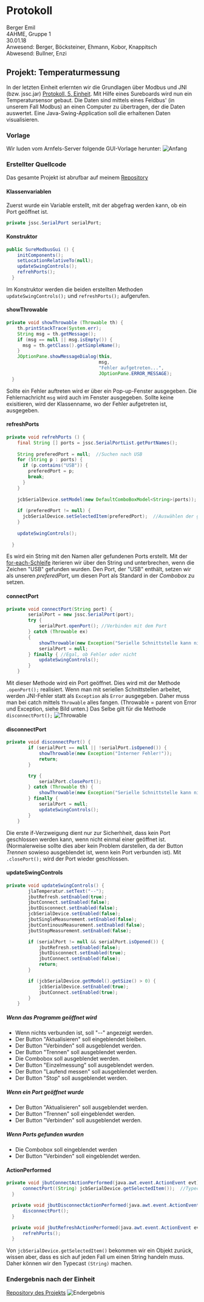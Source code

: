 # Protokoll
  Berger Emil  
  4AHME, Gruppe 1  
  30.01.18  
  Anwesend: Berger, Böcksteiner, Ehmann, Kobor, Knappitsch  
  Abwesend: Bullner, Enzi
  
## Projekt: Temperaturmessung
In der letzten Einheit erlernten wir die Grundlagen über Modbus und JNI (bzw. jssc.jar) [Protokoll, 5. Einheit](https://github.com/HTLMechatronics/m14-la1-sx/blob/Beremm14/beremm14/README_2018-1-23.md). Mit Hilfe eines Sureboards wird nun ein Temperatursensor gebaut. Die Daten sind mittels eines Feldbus' (in unserem Fall Modbus) an einen Computer zu übertragen, der die Daten auswertet. Eine Java-Swing-Application soll die erhaltenen Daten visualisieren.

### Vorlage
Wir luden vom Arnfels-Server folgende GUI-Vorlage herunter:
![Anfang](https://github.com/beremm14/Temperaturmessung_sure/blob/master/Screenshots/Anfang_2018-01-30.png)

### Erstellter Quellcode
Das gesamte Projekt ist abrufbar auf meinem [Repository](https://github.com/beremm14/Temperaturmessung_sure)

#### Klassenvariablen
Zuerst wurde ein Variable erstellt, mit der abgefrag werden kann, ob ein Port geöffnet ist. 
```java
private jssc.SerialPort serialPort;
```

#### Konstruktor
```java
public SureModbusGui () {
    initComponents();
    setLocationRelativeTo(null);
    updateSwingControls();
    refrehPorts();
  }
```
Im Konstruktor werden die beiden erstellten Methoden `updateSwingControls();` und `refreshPorts();` aufgerufen.

#### showThrowable
```java
private void showThrowable (Throwable th) {
    th.printStackTrace(System.err);
    String msg = th.getMessage();
    if (msg == null || msg.isEmpty()) {
      msg = th.getClass().getSimpleName();
    }
    JOptionPane.showMessageDialog(this,
                                  msg,
                                  "Fehler aufgetreten...",
                                  JOptionPane.ERROR_MESSAGE);
  }
```
Sollte ein Fehler auftreten wird er über ein Pop-up-Fenster ausgegeben. Die Fehlernachricht `msg` wird auch im Fenster ausgegeben. Sollte keine exisitieren, wird der Klassenname, wo der Fehler aufgetreten ist, ausgegeben.

#### refreshPorts
```java
private void refrehPorts () {
    final String [] ports = jssc.SerialPortList.getPortNames();
    
    String preferedPort = null;  //Suchen nach USB
    for (String p : ports) {
      if (p.contains("USB")) {
        preferedPort = p;
        break;
      }
    }
    
    jcbSerialDevice.setModel(new DefaultComboBoxModel<String>(ports));  //Implementiert direkt ports
    
    if (preferedPort != null) {
      jcbSerialDevice.setSelectedItem(preferedPort);  //Auswählen der gewünschten Schnittstelle
    }
    
    updateSwingControls();
    
  }
```
Es wird ein String mit den Namen aller gefundenen Ports erstellt. Mit der [for-each-Schleife](https://de.wikipedia.org/wiki/For-Schleife#Die_Foreach-Schleife) iterieren wir über den String und unterbrechen, wenn die Zeichen "USB" gefunden wurden. Den Port, der "USB" enthält, setzen wir als unseren *preferedPort*, um diesen Port als Standard in der *Combobox* zu setzen.

#### connectPort
```java
private void connectPort(String port) {
        serialPort = new jssc.SerialPort(port);
        try {
            serialPort.openPort(); //Verbinden mit dem Port
        } catch (Throwable ex)
        {
            showThrowable(new Exception("Serielle Schnittstelle kann nicht geöffnet werden", ex));
            serialPort = null;
        } finally { //Egal, ob Fehler oder nicht
            updateSwingControls();
        }
    }
```
Mit dieser Methode wird ein Port geöffnet. Dies wird mit der Methode `.openPort();` realisiert. Wenn man mit seriellen Schnittstellen arbeitet, werden JNI-Fehler statt als `Exception` als `Error` ausgegeben. Daher muss man bei catch mittels `Throwable` alles fangen. (Throwable = parent von Error und Exception, siehe Bild unten.) Das Selbe gilt für die Methode `disconnectPort();`
![Throwable](https://qph.ec.quoracdn.net/main-qimg-5ecddcf1e67627ec3730de4020041c22-c)

#### disconnectPort
```java
private void disconnectPort() {
        if (serialPort == null || !serialPort.isOpened()) {
            showThrowable(new Exception("Interner Fehler!"));
            return;
        }

        try {
            serialPort.closePort();
        } catch (Throwable th) {
            showThrowable(new Exception("Serielle Schnittstelle kann nicht geschlossen werden"));
        } finally {
            serialPort = null;
            updateSwingControls();
        }
    }
```
Die erste if-Verzweigung dient nur zur Sicherhheit, dass kein Port geschlossen werden kann, wenn nicht einmal einer geöffnet ist. (Normalerweise sollte dies aber kein Problem darstellen, da der Button *Trennen* sowieso ausgeblendet ist, wenn kein Port verbunden ist). Mit `.closePort();` wird der Port wieder geschlossen.

#### updateSwingControls
```java
private void updateSwingControls() {
        jlaTemperatur.setText("--");
        jbutRefresh.setEnabled(true);
        jbutConnect.setEnabled(false);
        jbutDisconnect.setEnabled(false);
        jcbSerialDevice.setEnabled(false);
        jbutSingleMeasurement.setEnabled(false);
        jbutContinousMeasurement.setEnabled(false);
        jbutStopMeasurement.setEnabled(false);

        if (serialPort != null && serialPort.isOpened()) {
            jbutRefresh.setEnabled(false);
            jbutDisconnect.setEnabled(true);
            jbutConnect.setEnabled(false);
            return;
        }

        if (jcbSerialDevice.getModel().getSize() > 0) {
            jcbSerialDevice.setEnabled(true);
            jbutConnect.setEnabled(true);
        }
    }
```
##### Wenn das Programm geöffnet wird
* Wenn nichts verbunden ist, soll "--" angezeigt werden.
* Der Button "Aktualisieren" soll eingeblendet bleiben.
* Der Button "Verbinden" soll ausgeblendet werden.
* Der Button "Trennen" soll ausgeblendet werden.
* Die Combobox soll ausgeblendet werden.
* Der Button "Einzelmessung" soll ausgeblendet werden.
* Der Button "Laufend messen" soll ausgeblendet werden.
* Der Button "Stop" soll ausgeblendet werden.

##### Wenn ein Port geöffnet wurde
* Der Button "Aktualisieren" soll ausgeblendet werden.
* Der Button "Trennen" soll eingeblendet werden.
* Der Button "Verbinden" soll ausgeblendet werden.

##### Wenn Ports gefunden wurden
* Die Combobox soll eingeblendet werden
* Der Button "Verbinden" soll eingeblendet werden.

#### ActionPerformed
```java
private void jbutConnectActionPerformed(java.awt.event.ActionEvent evt) {                                                
      connectPort((String) jcbSerialDevice.getSelectedItem());  //Typecast, da Object nur Strings enthält
  }                                           

  private void jbutDisconnectActionPerformed(java.awt.event.ActionEvent evt) {                                                   
      disconnectPort();
  }                                              

  private void jbutRefreshActionPerformed(java.awt.event.ActionEvent evt) {                                                
      refrehPorts();
  }
```
Von `jcbSerialDevice.getSelectedItem()` bekommen wir ein Objekt zurück, wissen aber, dass es sich auf jeden Fall um einen String handeln muss. Daher können wir den Typecast `(String)` machen.

### Endergebnis nach der Einheit
[Repository des Projekts](https://github.com/beremm14/Temperaturmessung_sure)
![Endergebnis](https://github.com/beremm14/Temperaturmessung_sure/blob/master/Screenshots/Ende_2018-01-30.png)
